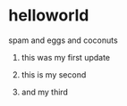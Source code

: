 # helloworld
spam and eggs and coconuts


1) this was my first update

2) this is my second

3) and my third
